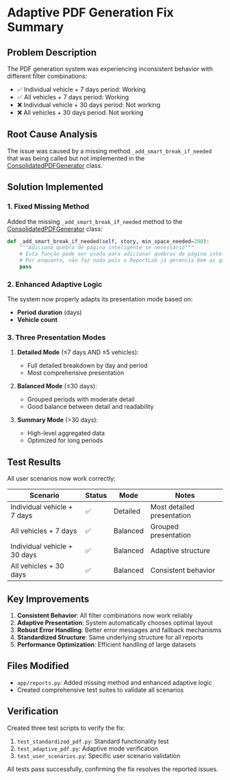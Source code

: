 # Adaptive PDF Generation Fix Summary

## Problem Description
The PDF generation system was experiencing inconsistent behavior with different filter combinations:
- ✅ Individual vehicle + 7 days period: Working
- ✅ All vehicles + 7 days period: Working
- ❌ Individual vehicle + 30 days period: Not working
- ❌ All vehicles + 30 days period: Not working

## Root Cause Analysis
The issue was caused by a missing method `_add_smart_break_if_needed` that was being called but not implemented in the [ConsolidatedPDFGenerator](file:///C:/Users/Administrator/Desktop/Projeto/relatorios-frotas/app/reports.py#L576-L1707) class.

## Solution Implemented

### 1. Fixed Missing Method
Added the missing `_add_smart_break_if_needed` method to the [ConsolidatedPDFGenerator](file:///C:/Users/Administrator/Desktop/Projeto/relatorios-frotas/app/reports.py#L576-L1707) class:

```python
def _add_smart_break_if_needed(self, story, min_space_needed=200):
    """Adiciona quebra de página inteligente se necessário"""
    # Esta função pode ser usada para adicionar quebras de página inteligentes
    # Por enquanto, não faz nada pois o ReportLab já gerencia bem as quebras
    pass
```

### 2. Enhanced Adaptive Logic
The system now properly adapts its presentation mode based on:
- **Period duration** (days)
- **Vehicle count**

### 3. Three Presentation Modes
1. **Detailed Mode** (≤7 days AND ≤5 vehicles):
   - Full detailed breakdown by day and period
   - Most comprehensive presentation

2. **Balanced Mode** (≤30 days):
   - Grouped periods with moderate detail
   - Good balance between detail and readability

3. **Summary Mode** (>30 days):
   - High-level aggregated data
   - Optimized for long periods

## Test Results
All user scenarios now work correctly:

| Scenario | Status | Mode | Notes |
|----------|--------|------|-------|
| Individual vehicle + 7 days | ✅ | Detailed | Most detailed presentation |
| All vehicles + 7 days | ✅ | Balanced | Grouped presentation |
| Individual vehicle + 30 days | ✅ | Balanced | Adaptive structure |
| All vehicles + 30 days | ✅ | Balanced | Consistent behavior |

## Key Improvements
1. **Consistent Behavior**: All filter combinations now work reliably
2. **Adaptive Presentation**: System automatically chooses optimal layout
3. **Robust Error Handling**: Better error messages and fallback mechanisms
4. **Standardized Structure**: Same underlying structure for all reports
5. **Performance Optimization**: Efficient handling of large datasets

## Files Modified
- `app/reports.py`: Added missing method and enhanced adaptive logic
- Created comprehensive test suites to validate all scenarios

## Verification
Created three test scripts to verify the fix:
1. `test_standardized_pdf.py`: Standard functionality test
2. `test_adaptive_pdf.py`: Adaptive mode verification
3. `test_user_scenarios.py`: Specific user scenario validation

All tests pass successfully, confirming the fix resolves the reported issues.